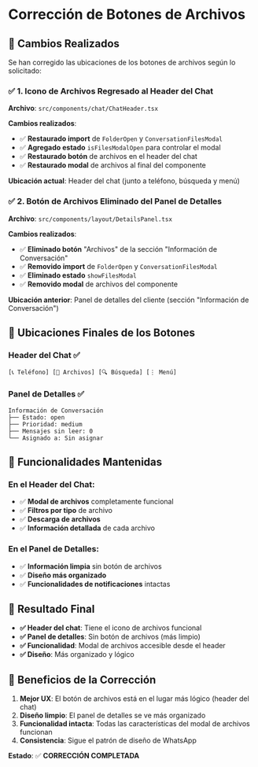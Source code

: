 # Corrección de Botones de Archivos

## 🎯 Cambios Realizados

Se han corregido las ubicaciones de los botones de archivos según lo solicitado:

### ✅ **1. Icono de Archivos Regresado al Header del Chat**

**Archivo**: `src/components/chat/ChatHeader.tsx`

**Cambios realizados**:
- ✅ **Restaurado import** de `FolderOpen` y `ConversationFilesModal`
- ✅ **Agregado estado** `isFilesModalOpen` para controlar el modal
- ✅ **Restaurado botón** de archivos en el header del chat
- ✅ **Restaurado modal** de archivos al final del componente

**Ubicación actual**: Header del chat (junto a teléfono, búsqueda y menú)

### ✅ **2. Botón de Archivos Eliminado del Panel de Detalles**

**Archivo**: `src/components/layout/DetailsPanel.tsx`

**Cambios realizados**:
- ✅ **Eliminado botón** "Archivos" de la sección "Información de Conversación"
- ✅ **Removido import** de `FolderOpen` y `ConversationFilesModal`
- ✅ **Eliminado estado** `showFilesModal`
- ✅ **Removido modal** de archivos del componente

**Ubicación anterior**: Panel de detalles del cliente (sección "Información de Conversación")

## 📍 **Ubicaciones Finales de los Botones**

### **Header del Chat** ✅
```
[📞 Teléfono] [📁 Archivos] [🔍 Búsqueda] [⋮ Menú]
```

### **Panel de Detalles** ✅
```
Información de Conversación
├── Estado: open
├── Prioridad: medium
├── Mensajes sin leer: 0
└── Asignado a: Sin asignar
```

## 🎨 **Funcionalidades Mantenidas**

### **En el Header del Chat**:
- ✅ **Modal de archivos** completamente funcional
- ✅ **Filtros por tipo** de archivo
- ✅ **Descarga de archivos**
- ✅ **Información detallada** de cada archivo

### **En el Panel de Detalles**:
- ✅ **Información limpia** sin botón de archivos
- ✅ **Diseño más organizado**
- ✅ **Funcionalidades de notificaciones** intactas

## 🚀 **Resultado Final**

- **✅ Header del chat**: Tiene el icono de archivos funcional
- **✅ Panel de detalles**: Sin botón de archivos (más limpio)
- **✅ Funcionalidad**: Modal de archivos accesible desde el header
- **✅ Diseño**: Más organizado y lógico

## 🎯 **Beneficios de la Corrección**

1. **Mejor UX**: El botón de archivos está en el lugar más lógico (header del chat)
2. **Diseño limpio**: El panel de detalles se ve más organizado
3. **Funcionalidad intacta**: Todas las características del modal de archivos funcionan
4. **Consistencia**: Sigue el patrón de diseño de WhatsApp

**Estado**: ✅ **CORRECCIÓN COMPLETADA**
